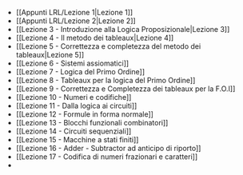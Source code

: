 
- [[Appunti LRL/Lezione 1|Lezione 1]]
- [[Appunti LRL/Lezione 2|Lezione 2]]
- [[Lezione 3 - Introduzione alla Logica Proposizionale|Lezione 3]]
- [[Lezione 4 - Il metodo dei tableaux|Lezione 4]]
- [[Lezione 5 - Correttezza e completezza del metodo dei tableaux|Lezione 5]]
- [[Lezione 6 - Sistemi assiomatici]]
- [[Lezione 7 - Logica del Primo Ordine]]
- [[Lezione 8 - Tableaux per la logica del Primo Ordine]]
- [[Lezione 9 - Correttezza e Completezza dei tableaux per la F.O.I]]
- [[Lezione 10 - Numeri e codifiche]]
- [[Lezione 11 - Dalla logica ai circuiti]]
- [[Lezione 12 - Formule in forma normale]]
- [[Lezione 13 - Blocchi funzionali combinatori]]
- [[Lezione 14 - Circuiti sequenziali]]
- [[Lezione 15 - Macchine a stati finiti]]
- [[Lezione 16 - Adder - Subtractor ad anticipo di riporto]]
- [[Lezione 17 - Codifica di numeri frazionari e caratteri]]
- 